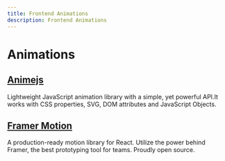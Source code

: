 ```yaml
---
title: Frontend Animations
description: Frontend Animations
---
```


# Animations

## [Animejs](https://animejs.com/)
Lightweight JavaScript animation library with a simple, yet powerful API.It works with CSS properties, SVG, DOM attributes and JavaScript Objects.

## [Framer Motion](https://www.framer.com/motion/)
A production-ready motion library for React. Utilize the power behind Framer, the best prototyping tool for teams. Proudly open source.
